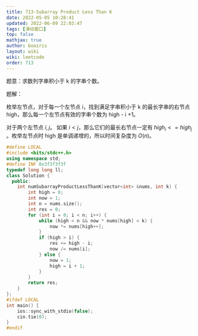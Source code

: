 ```yaml
---
title: 713-Subarray Product Less Than K 
date: 2022-05-05 10:28:41 
updated: 2022-06-09 22:03:47
tags: [滑动窗口] 
top: false
mathjax: true
author: booiris
layout: wiki  
wiki: leetcode
order: 713
---
```


题意：求数列字串积小于 k 的字串个数。

题解：

枚举左节点，对于每一个左节点 i，找到满足字串积小于 k 的最长字串的右节点 high，那么每一个左节点有效的字串个数为 high - i +1。

对于两个左节点 $i , j$。 如果 $i<j$，那么它们的最长右节点一定有  $high_i <= high_j$ 。枚举左节点时 high 是单调递增的，所以时间复杂度为 $O(n)$。

```cpp
#define LOCAL
#include <bits/stdc++.h>
using namespace std;
#define INF 0x3f3f3f3f
typedef long long ll;
class Solution {
  public:
    int numSubarrayProductLessThanK(vector<int> &nums, int k) {
        int high = 0;
        int now = 1;
        int n = nums.size();
        int res = 0;
        for (int i = 0; i < n; i++) {
            while (high < n && now * nums[high] < k) {
                now *= nums[high++];
            }
            if (high > i) {
                res += high - i;
                now /= nums[i];
            } else {
                now = 1;
                high = i + 1;
            }
        }
        return res;
    }
};
#ifdef LOCAL
int main() {
    ios::sync_with_stdio(false);
    cin.tie(0);
}
#endif
```
